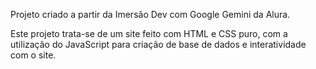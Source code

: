 Projeto criado a partir da Imersão Dev com Google Gemini da Alura.

Este projeto trata-se de um site feito com HTML e CSS puro, com a utilização do JavaScript para criação de base de dados e interatividade com o site.

